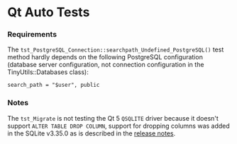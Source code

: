 # Qt Auto Tests

### Requirements

The `tst_PostgreSQL_Connection::searchpath_Undefined_PostgreSQL()` test method hardly depends on the following PostgreSQL configuration (database server configuration, not connection configuration in the TinyUtils::Databases class):

```
search_path = "$user", public
```

### Notes

The `tst_Migrate` is not testing the Qt 5 `QSQLITE` driver because it doesn't support `ALTER TABLE DROP COLUMN`, support for dropping columns was added in the SQLite v3.35.0 as is described in the [release notes](https://www.sqlite.org/releaselog/3_35_0.html).
